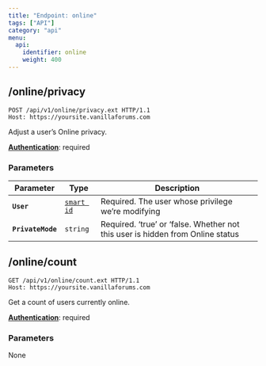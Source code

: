 ```yaml
---
title: "Endpoint: online"
tags: ["API"]
category: "api"
menu:
  api:
    identifier: online
    weight: 400
---
```


## /online/privacy

```http
POST /api/v1/online/privacy.ext HTTP/1.1
Host: https://yoursite.vanillaforums.com
```

Adjust a user’s Online privacy.

[__Authentication__](../#making-api-calls): required

### Parameters

| Parameter   | Type                                  | Description                             |
| ----------- | ------------------------------------- | --------------------------------------- |
| __`User`__  		| [`smart id`](../smart-id)             | Required. The user whose privilege we’re modifying|
| __`PrivateMode`__ 	| `string`                        | Required. ‘true’ or ‘false. Whether not this user is hidden from Online status|

## /online/count

```http
GET /api/v1/online/count.ext HTTP/1.1
Host: https://yoursite.vanillaforums.com
```

Get a count of users currently online.

[__Authentication__](../#making-api-calls): required

### Parameters

None